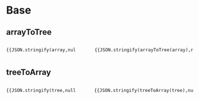 # Base

<script setup lang="ts">
import {arrayToTree,treeToArray} from "tree-conver"

const array = [
    {
      id: '1',
      name: '中国',
      pid: '',
    },
    {
      id: '101',
      name: '辽宁省',
      pid: '1',
    },
    {
      id: '10001',
      name: '沈阳市',
      pid: '101',
    },
    {
      id: '201',
      name: '山东省',
      pid: '1',
    },
    {
      id: '20001',
      name: '青岛市',
      pid: '201',
    },
    {
      id: '20002',
      name: '烟台市',
      pid: '201',
    }
  ];
const tree=[
  {
    "id": "1",
    "name": "中国",
    "pid": "",
    "children": [
      {
        "id": "101",
        "name": "辽宁省",
        "pid": "1",
        "children": [
          {
            "id": "10001",
            "name": "沈阳市",
            "pid": "101",
            "children": []
          }
        ]
      },
      {
        "id": "201",
        "name": "山东省",
        "pid": "1",
        "children": [
          {
            "id": "20001",
            "name": "青岛市",
            "pid": "201",
            "children": []
          },
          {
            "id": "20002",
            "name": "烟台市",
            "pid": "201",
            "children": []
          }
        ]
      }
    ]
  }
]
console.log("arrayToTree",arrayToTree(array))
console.log("treeToArray",treeToArray(tree))
</script>

## arrayToTree

<div class="row">
    <pre>{{JSON.stringify(array,null,2)}}</pre>
    <pre>{{JSON.stringify(arrayToTree(array),null,2)}}</pre>
</div>

## treeToArray

<div class="row">
    <pre>{{JSON.stringify(tree,null,2)}}</pre>
    <pre>{{JSON.stringify(treeToArray(tree),null,2)}}</pre>
</div>

<style>
    .row{
        display:flex;
        flex:row norwap;
        font-size:12px;
        gap:50px;
    }
</style>

